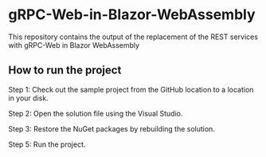 # gRPC-Web-in-Blazor-WebAssembly

This repository contains the output of the replacement of the REST services with gRPC-Web in Blazor WebAssembly

## How to run the project

Step 1: Check out the sample project from the GitHub location to a location in your disk.

Step 2: Open the solution file using the Visual Studio.

Step 3: Restore the NuGet packages by rebuilding the solution.

Step 5: Run the project.